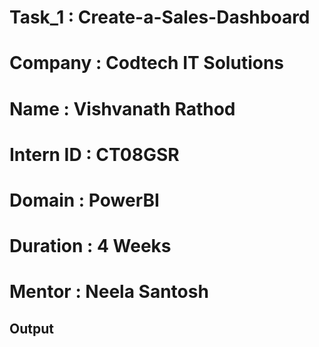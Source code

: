 # Task_1 : Create-a-Sales-Dashboard
# Company : Codtech IT Solutions
# Name : Vishvanath Rathod
# Intern ID : CT08GSR
# Domain : PowerBI
# Duration : 4 Weeks
# Mentor : Neela Santosh
## Output ##

